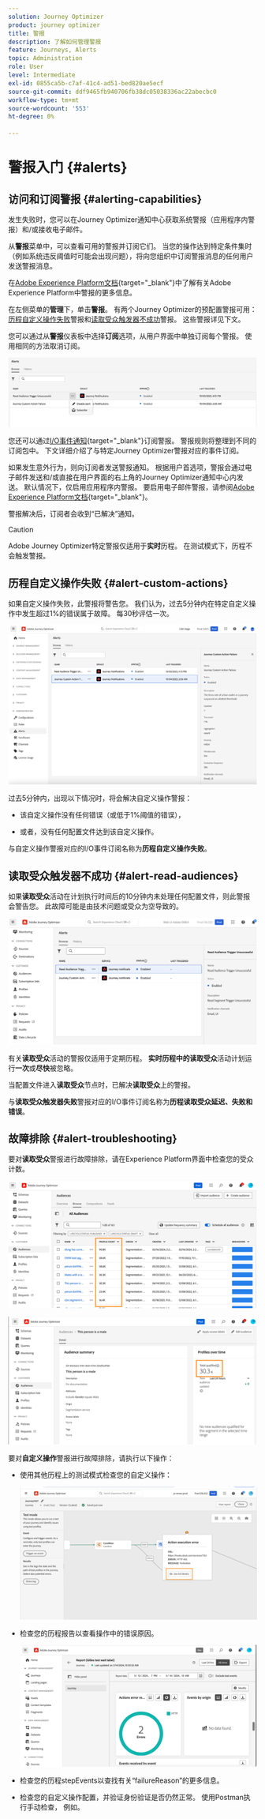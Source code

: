 ```yaml
---
solution: Journey Optimizer
product: journey optimizer
title: 警报
description: 了解如何管理警报
feature: Journeys, Alerts
topic: Administration
role: User
level: Intermediate
exl-id: 0855ca5b-c7af-41c4-ad51-bed820ae5ecf
source-git-commit: ddf9465fb940706fb38dc05038336ac22abecbc0
workflow-type: tm+mt
source-wordcount: '553'
ht-degree: 0%

---
```


# 警报入门 {#alerts}

## 访问和订阅警报 {#alerting-capabilities}

发生失败时，您可以在Journey Optimizer通知中心获取系统警报（应用程序内警报）和/或接收电子邮件。

从&#x200B;**警报**&#x200B;菜单中，可以查看可用的警报并订阅它们。 当您的操作达到特定条件集时（例如系统违反阈值时可能会出现问题），将向您组织中订阅警报消息的任何用户发送警报消息。

<!--These messages can repeat over a pre-defined time interval until the alert has been resolved.-->

在[Adobe Experience Platform文档](https://experienceleague.adobe.com/docs/experience-platform/observability/alerts/overview.html?lang=zh-Hans){target="_blank"}中了解有关Adobe Experience Platform中警报的更多信息。

在左侧菜单的&#x200B;**管理**&#x200B;下，单击&#x200B;**警报**。 有两个Journey Optimizer的预配置警报可用： [历程自定义操作失败](#alert-custom-actions)警报和[读取受众触发器不成功](#alert-read-audiences)警报。 这些警报详见下文。

您可以通过从&#x200B;**警报**&#x200B;仪表板中选择&#x200B;**订阅**&#x200B;选项，从用户界面中单独订阅每个警报。 使用相同的方法取消订阅。

![](assets/alert-subscribe.png)

您还可以通过[I/O事件通知](https://experienceleague.adobe.com/docs/experience-platform/observability/alerts/subscribe.html){target="_blank"}订阅警报。 警报规则将整理到不同的订阅包中。 下文详细介绍了与特定Journey Optimizer警报对应的事件订阅。

如果发生意外行为，则向订阅者发送警报通知。 根据用户首选项，警报会通过电子邮件发送和/或直接在用户界面的右上角的Journey Optimizer通知中心内发送。 默认情况下，仅启用应用程序内警报。 要启用电子邮件警报，请参阅[Adobe Experience Platform文档](https://experienceleague.adobe.com/docs/experience-platform/observability/alerts/ui.html#enable-email-alerts){target="_blank"}。

警报解决后，订阅者会收到“已解决”通知。

>[!CAUTION]
>
>Adobe Journey Optimizer特定警报仅适用于&#x200B;**实时**&#x200B;历程。 在测试模式下，历程不会触发警报。

## 历程自定义操作失败 {#alert-custom-actions}

如果自定义操作失败，此警报将警告您。 我们认为，过去5分钟内在特定自定义操作中发生超过1%的错误属于故障。 每30秒评估一次。

![](assets/alerts-custom-action.png)

过去5分钟内，出现以下情况时，将会解决自定义操作警报：

* 该自定义操作没有任何错误（或低于1%阈值的错误），

* 或者，没有任何配置文件达到该自定义操作。

与自定义操作警报对应的I/O事件订阅名称为&#x200B;**历程自定义操作失败**。

## 读取受众触发器不成功 {#alert-read-audiences}

如果&#x200B;**读取受众**&#x200B;活动在计划执行时间后的10分钟内未处理任何配置文件，则此警报会警告您。 此故障可能是由技术问题或受众为空导致的。

![](assets/alerts1.png)

有关&#x200B;**读取受众**&#x200B;活动的警报仅适用于定期历程。 **实时历程中的读取受众**&#x200B;活动计划运行&#x200B;**一次**&#x200B;或&#x200B;**尽快**&#x200B;被忽略。

当配置文件进入&#x200B;**读取受众**&#x200B;节点时，已解决&#x200B;**读取受众**&#x200B;上的警报。

与&#x200B;**读取受众触发器失败**&#x200B;警报对应的I/O事件订阅名称为&#x200B;**历程读取受众延迟、失败和错误**。

## 故障排除 {#alert-troubleshooting}

要对&#x200B;**读取受众**&#x200B;警报进行故障排除，请在Experience Platform界面中检查您的受众计数。

![](assets/alert-troubleshooting-0.png)

![](assets/alert-troubleshooting-1.png)

要对&#x200B;**自定义操作**&#x200B;警报进行故障排除，请执行以下操作：

* 使用其他历程上的测试模式检查您的自定义操作：

  ![](assets/alert-troubleshooting-2.png)

* 检查您的历程报告以查看操作中的错误原因。

  ![](assets/alert-troubleshooting-3.png)

* 检查您的历程stepEvents以查找有关“failureReason”的更多信息。
* 检查您的自定义操作配置，并验证身份验证是否仍然正常。 使用Postman执行手动检查，
例如。
